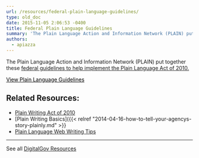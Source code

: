 ```yaml
---
url: /resources/federal-plain-language-guidelines/
type: old_doc
date: 2015-11-05 2:06:53 -0400
title: Federal Plain Language Guidelines
summary: 'The Plain Language Action and Information Network (PLAIN) put together these federal guidelines to help implement the Plain Language Act of 2010. View Plain Language Guidelines Related Resources: Plain Writing Act of 2010 Plain Writing Basics Plain Language Web Writing Tips See all DigitalGov Resources'
authors:
  - apiazza
---
```


The Plain Language Action and Information Network (PLAIN) put together these [federal guidelines to help implement the Plain Language Act of 2010.](http://www.plainlanguage.gov/howto/guidelines/FederalPLGuidelines/index.cfm?CFID=838730&CFTOKEN=f64d36ad05e03d58-ED6E6827-0361-55F8-E6207170C554B1DF&jsessionid=A3A593B93EAEE361431FC8D8B4799DF0.chh)

<a class="button" style="color: #000000" href="http://www.plainlanguage.gov/howto/guidelines/FederalPLGuidelines/index.cfm?CFID=838730&CFTOKEN=f64d36ad05e03d58-ED6E6827-0361-55F8-E6207170C554B1DF&jsessionid=A3A593B93EAEE361431FC8D8B4799DF0.chh">View Plain Language Guidelines</a>

## Related Resources:

  * [Plain Writing Act of 2010](http://www.gpo.gov/fdsys/pkg/PLAW-111publ274/pdf/PLAW-111publ274.pdf)
  * [Plain Writing Basics]({{< relref "2014-04-16-how-to-tell-your-agencys-story-plainly.md" >}}
  * [Plain Language Web Writing Tips](https://www.WHATEVER/resources/plain-language-web-writing-tips/)

* * *

See all [DigitalGov Resources](https://www.WHATEVER/resources/)